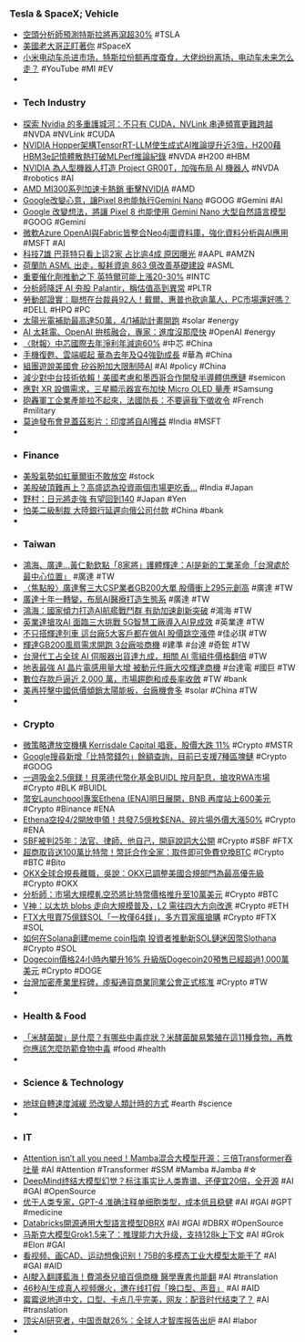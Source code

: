 ### Tesla & SpaceX; Vehicle
- [空頭分析師預測特斯拉將再瀉超30%](https://news.cnyes.com/news/id/5507978) #TSLA
- [美國老大哥正盯著你](https://tw.news.yahoo.com/美國老大哥正盯著你-201000515.html) #SpaceX
- [小米电动车杀进市场，特斯拉份额再度蚕食，大佬纷纷离场，电动车未来怎么走？](https://www.youtube.com/watch?v=_5q6WFk7kmA) #YouTube #MI #EV
-
- ### Tech Industry
- [探索 Nvidia 的多重護城河：不只有 CUDA，NVLink 串連頻寬更難跨越](https://technews.tw/2024/03/29/nvidia-cuda-nvlink/) #NVDA #NVLink #CUDA
- [NVIDIA Hopper架構TensorRT-LLM使生成式AI推論提升近3倍，H200藉HBM3e記憶體散熱打破MLPerf推論紀錄](https://www.cool3c.com/article/212691) #NVDA #H200 #HBM
- [NVIDIA 為人型機器人打造 Project GR00T，加強布局 AI 機器人](https://technews.tw/2024/03/29/nvidia-project-gr00t-ai-robot/) #NVDA #robotics #AI
- [AMD MI300系列加速卡熱銷 衝擊NVIDIA](https://news.xfastest.com/amd/138655/amd-mi300/) #AMD
- [Google改變心意，讓Pixel 8也能執行Gemini Nano](https://www.ithome.com.tw/news/162026) #GOOG #Gemini #AI
- [Google 改變想法，將讓 Pixel 8 也能使用 Gemini Nano 大型自然語言模型](https://m.eprice.com.tw/mobile/talk/4541/5808577/1) #GOOG #Gemini
- [微軟Azure OpenAI與Fabric皆整合Neo4j圖資料庫，強化資料分析與AI應用](https://www.ithome.com.tw/news/162024) #MSFT #AI
- [科技7雄 巴菲特只看上這2家 占比逾4成 原因曝光](https://www.wealth.com.tw/articles/d33c1883-5513-48f5-9c9f-02e54fbb953f) #AAPL #AMZN
- [荷蘭防 ASML 出走，擬耗資逾 863 億改善基礎建設](https://technews.tw/2024/03/29/netherlands-asml-infrastructure/) #ASML
- [重要催化劑推動之下 英特爾可能上漲20-30%](https://news.cnyes.com/news/id/5507979) #INTC
- [分析師降評 AI 夯股 Palantir，稱估值高到異常](https://finance.technews.tw/2024/03/29/palantirs-egregiously-rich-valuation-draws-downgrade-to-sell/) #PLTR
- [勞動部證實：聯想在台裁員92人！戴爾、惠普也砍逾萬人，PC市場還好嗎？](https://www.bnext.com.tw/article/78700/lenovo-taiwan-layoff-pc-market-dell-hp) #DELL #HPQ #PC
- [太陽光電補助最高達50萬，4/1補助計畫開跑](https://focusnews.com.tw/2024/03/574706/) #solar #energy
- [AI 太耗電、OpenAI 拚核融合，專家：進度沒那麼快](https://technews.tw/2024/03/29/chatgpts-boss-claims-nuclear-fusion-is-the-answer-to-ais-soaring-energy-needs-not-so-fast/) #OpenAI #energy
- [〈財報〉中芯國際去年淨利年減逾60%](https://m.cnyes.com/news/id/5507902) #中芯 #China
- [手機復甦、雲端崛起 華為去年及Q4強勁成長](https://news.cnyes.com/news/id/5508405) #華為 #China
- [組團遊說美國會 矽谷盼加大限制陸AI](https://udn.com/news/story/6813/7863603) #AI #policy #China
- [減少對中台技術依賴！美國考慮和墨西哥合作開發半導體供應鏈](https://technews.tw/2024/03/29/us-mexico-semiconductor-supply-chain/) #semicon
- [應對 XR 設備需求，三星顯示器宣布加快 Micro OLED 量產](https://technews.tw/2024/03/29/samsung-display-micro-oled-production/) #Samsung
- [砲轟軍工企業產能拉不起來，法國防長：不要逼我下徵收令](https://technews.tw/2024/03/28/french-defence-minister-warned-military-industies-for-requisitioning/) #French #military
- [莫迪發布會見蓋茲影片：印度將自AI獲益](https://money.udn.com/money/story/5599/7865187) #India #MSFT
-
- ### Finance
- [美股氣勢如虹華爾街不敢放空](https://news.cnyes.com/news/id/5507560) #stock
- [美股破頂難再上？高盛認為投資兩個市場更吃香...](https://hk.on.cc/hk/bkn/cnt/finance/20240328/bkn-20240328200046997-0328_00842_001.html) #India #Japan
- [野村：日元將走強 有望回到140](https://news.cnyes.com/news/id/5507187) #Japan #Yen
- [怕美二級制裁 大陸銀行延遲向俄公司付款](https://www.epochtimes.com/b5/24/3/27/n14212225.htm) #China #bank
-
- ### Taiwan
- [鴻海、廣達...黃仁勳欽點「8家將」護體輝達：AI是新的工業革命「台灣處於最中心位置」](https://www.wealth.com.tw/articles/9aa79bf0-26a7-4fb7-907d-ec7eedf0be54) #廣達 #TW
- [〈焦點股〉廣達奪三大CSP業者GB200大單 股價衝上295元創高](https://news.cnyes.com/news/id/5508149) #廣達 #TW
- [廣達十年一轉變，布局AI醫療打造生態系](https://m.moneydj.com/f1a.aspx?a=c73946cf-0faf-41df-b6d4-b9e990fee472) #廣達 #TW
- [鴻海：國家傾力打造AI航艦戰鬥群 有助加速創新突破](https://ec.ltn.com.tw/article/breakingnews/4623695) #鴻海 #TW
- [英業達搶攻AI 面臨三大挑戰 5G智慧工廠導入AI見成效](https://news.cnyes.com/news/id/5508313) #英業達 #TW
- [不只搭輝達列車 這台廠5大客戶都在做AI 股價跳空漲停](https://www.wealth.com.tw/articles/d7ce8380-9f71-499f-9777-11ab4418cdf1) #佳必琪 #TW
- [輝達GB200風扇需求開跑 3台廠啖商機](https://www.wealth.com.tw/articles/3f8db456-1694-4e46-9e81-d373bfa292c6) #建準 #台達 #奇鋐 #TW
- [台灣代工占全球 AI 伺服器出貨達九成，相關 AI 零組件價格翻倍](https://technews.tw/2024/03/29/taiwan-produces-90-of-the-worlds-ai-servers/) #TW
- [地表最強 AI 晶片電感用量大增 被動元件廠大咬輝達商機](https://www.wealth.com.tw/articles/cd73dac0-cf36-4890-8387-6999dde7980a) #台達電 #國巨 #TW
- [數位存款戶逼近 2,000 萬，市場趨飽和成長率收斂](https://finance.technews.tw/2024/03/29/digital-deposit-account/) #TW #bank
- [美再抨擊中國低價傾銷太陽能板，台廠機會多](https://technews.tw/2024/03/29/us-vs-cn-solar-panels/) #solar #China #TW
-
- ### Crypto
- [微策略遭放空機構 Kerrisdale Capital 唱衰，股價大跌 11%](https://abmedia.io/kerrisdale-capital-report-microstrategy-high-premium-to-bitcoin) #Crypto #MSTR
- [Google搜尋新增「比特幣錢包」餘額查詢，目前已支援7種區塊鏈](https://www.blocktempo.com/google-search-now-supports-bitcoin-wallet-balance-query/) #Crypto #GOOG
- [一週吸金2.5億鎂！貝萊德代幣化基金BUIDL 按月配息，搶攻RWA市場](https://www.blocktempo.com/1b-us-treasurys-have-now-been-tokenized/) #Crypto #BLK #BUIDL
- [幣安Launchpool專案Ethena (ENA)明日展開，BNB 再度站上600美元](https://abmedia.io/binance-launchpool-ethena-starts-on-3oth-mar) #Crypto #Binance #ENA
- [Ethena空投4/2開放申領！共發7.5億枚$ENA、碎片場外價大漲50%](https://www.blocktempo.com/ethena-airdrop-4-2-open-for-claim/) #Crypto #ENA
- [SBF被判25年：法官、律師、他自己，開庭說詞大公開](https://www.blocktempo.com/sbf-sentenced-to-25-years-in-prison-full-transcript-of-sentencing-hearing-what-do-all-parties-say/) #Crypto #SBF #FTX
- [超商取貨送100萬比特幣！幣託合作全家：取件即可免費兌換BTC](https://www.blocktempo.com/bittorrent-cooperates-with-the-whole-family-to-send-bitcoins/) #Crypto #BTC #Bito
- [OKX全球合規長離職，吳說：OKX已調整美國合規部門為最高優先級](https://abmedia.io/okx-global-ccf-left-after-six-months) #Crypto #OKX
- [分析師：市場大規模軋空恐將比特幣價格推升至10萬美元](https://m.cnyes.com/news/id/5507918) #Crypto #BTC
- [V神：以太坊 blobs 走向大規模普及，L2 需往四大方向改進](https://www.blocktempo.com/ethereum-has-blobs-where-do-we-go-from-here/) #Crypto #ETH
- [FTX大甩賣75億鎂SOL「一枚僅64鎂」，多方買家瘋搶購](https://www.blocktempo.com/ftx-s-locked-solana-attracts-strong-interest/) #Crypto #FTX #SOL
- [如何在Solana創建meme coin指南 投資者推動新SOL鏈迷因幣Slothana](https://news.cnyes.com/news/id/5508010) #Crypto #SOL
- [Dogecoin價格24小時內攀升16% 升級版Dogecoin20預售已經超過1,000萬美元](https://news.cnyes.com/news/id/5508011) #Crypto #DOGE
- [台灣加密產業里程碑，虛擬通貨商業同業公會正式核准](https://abmedia.io/taiwan-approves-landmark-virtual-currency-association) #Crypto #TW
-
- ### Health & Food
- [「米酵菌酸」是什麼？有哪些中毒症狀？米酵菌酸易繁殖在這11種食物，再教你應該怎麼防範食物中毒](https://www.womenshealthmag.com/tw/food-nutrition/diet/g60326774/bongkrekic-acid/) #food #health
-
- ### Science & Technology
- [地球自轉速度減緩 恐改變人類計時的方式](https://www.epochtimes.com/b5/24/3/28/n14213356.htm) #earth #science
-
- ### IT
- [Attention isn’t all you need！Mamba混合大模型开源：三倍Transformer吞吐量](https://www.jiqizhixin.com/articles/2024-03-29-5) #AI #Attention #Transformer #SSM #Mamba #Jamba #☆
- [DeepMind终结大模型幻觉？标注事实比人类靠谱、还便宜20倍，全开源](https://www.jiqizhixin.com/articles/2024-03-29-3) #AI #GAI #OpenSource
- [优于人类专家，GPT-4 准确注释单细胞类型，成本低且稳健](https://www.jiqizhixin.com/articles/2024-03-28-12) #AI #GAI #GPT #medicine
- [Databricks開源通用大型語言模型DBRX](https://www.ithome.com.tw/news/162017)  #AI #GAI #DBRX #OpenSource
- [马斯克大模型Grok1.5来了：推理能力大升级，支持128k上下文](https://www.jiqizhixin.com/articles/2024-03-29-4) #AI #Grok #Elon #GAI
- [看视频、画CAD、运动想像识别！75B的多模态工业大模型太能干了](https://www.jiqizhixin.com/articles/2024-03-28-9) #AI #GAI #AID
- [AI駛入翻譯藍海！費鴻泰兒搶百億商機 醫學專書也能翻](https://tw.news.yahoo.com/ai駛入翻譯藍海-費鴻泰兒搶百億商機-醫學專書也能翻-072508633.html) #AI #translation
- [46秒AI生成真人视频爆火，遭在线打假「换口型、声音」](https://www.jiqizhixin.com/articles/2024-03-28-4) #AI #AID
- [霉霉说地道中文，口型、卡点几乎完美，网友：配音时代结束了？](https://www.jiqizhixin.com/articles/2024-03-28-8) #AI #translation
- [顶尖AI研究者，中国贡献26%：全球人才智库报告出炉](https://www.jiqizhixin.com/articles/2024-03-28-7) #AI #labor
-